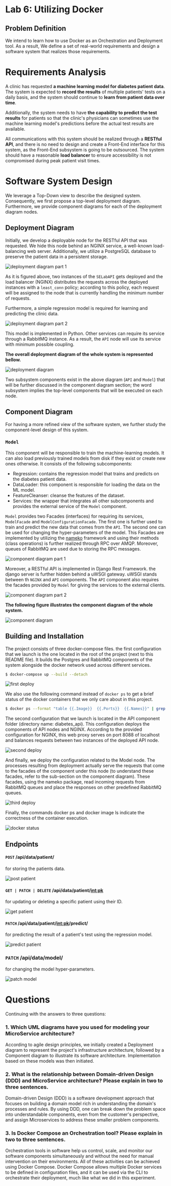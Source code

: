 # Lab 6: Utilizing Docker
## Problem Definition
We intend to learn how to use Docker as an Orchestration and Deployment tool. As a result, We define a set of real-world requirements and design a software system that realizes those requirements.

# Requirements Analysis
A clinic has requested **a machine learning model for diabetes patient data**. The system is expected to **record the results** of multiple patients' tests on a daily basis, and the system should continue to **learn from patient data over time**.

Additionally, the system needs to have **the capability to predict the test results** for patients so that the clinic's physicians can sometimes use the machine learning model's predictions before the actual test results are available.

All communications with this system should be realized through a **RESTful API**, and there is no need to design and create a Front-End interface for this system, as the Front-End subsystem is going to be outsourced. The system should have a reasonable **load balancer** to ensure accessibility is not compromised during peak patient visit times.

# Software System Design
We leverage a Top-Down view to describe the designed system. Consequently, we first propose a top-level deployment diagram. Furthermore, we provide component diagrams for each of the deployment diagram nodes.

## Deployment Diagram
Initially, we develop a deployable node for the RESTful API that was requested. We hide this node behind an NGINX service, a well-known load-balancing web server. Additionally, we utilize a PostgreSQL database to preserve the patient data in a persistent storage.

![deployment diagram part 1](<./resources/deployment_diagram_pt1.png>)

As it is figured above, two instances of the `SELabAPI` gets deployed and the load balancer (NGINX) distributes the requests across the deployed instances with a `least_conn` policy; according to this policy, each request will be assigned to the node that is currently handling the minimum number of requests.

Furthermore, a simple regression model is required for learning and predicting the clinic data.

![deployment diagram part 2](./resources/deployment_diagram_pt2.png)

This model is implemented in Python. Other services can require its service through a RabbitMQ instance. As a result, the `API` node will use its service with minimum possible coupling.

**The overall deployment diagram of the whole system is represented bellow.**

![deployment diagram](./resources/deployment_diagram.jpg)

Two subsystem components exist in the above diagram (`API` and `Model`) that will be further discussed in the component diagram section; the word subsystem implies the top-level components that will be executed on each node.

## Component Diagram
For having a more refined view of the software system, we further study the component-level design of this system.

### `Model`
This component will be responsible to train the machine-learning models. It can also load previously trained models from disk if they exist or create new ones otherwise.
It consists of the following subcomponents:
- Regression: contains the regression model that trains and predicts on the diabetes patient data.
- DataLoader: this component is responsible for loading the data on the ML model.
- FeatureCleanser: cleanse the features of the dataset.
- Services: the wrapper that integrates all other subcomponents and provides the external service of the `Model` component.

`Model` provides two Facades (interfaces) for requiring its services, `ModelFacade` and `ModelConfigurationFacade`. The first one is further used to train and predict the new data that comes from the `API`. The second one can be used for changing the hyper-parameters of the model.
This Facades are implemented by utilizing the [nameko](https://www.nameko.io/) framework and using their methods (class operations) is further realized through RPC over AMQP. Moreover, queues of RabbitMQ are used due to storing the RPC messages.

![component diagram part 1](./resources/component_diagram_pt1.png)

Moreover, a RESTful API is implemented in Django Rest Framework. the django server is further hidden behind a uWSGI gateway. uWSGI stands between th `NGINX` and `API` components. The `API` component also requires the facades provided by `Model` for giving the services to the external clients.

![component diagram part 2](./resources/component_diagram_pt2.png)

**The following figure illustrates the component diagram of the whole system.**

![component diagram](./resources/component_diagram.jpg)

## Building and Installation
The project consists of three docker-compose files. the first configuration that we launch is the one located in the root of the project (next to this README file). It builds the Postgres and RabbitMQ components of the system alongside the docker network used across different services.
```bash
$ docker-compose up --build --detach
```
![first deploy](./resources/deploy/first_docker_compose.png)

We also use the following command instead of `docker ps` to get a brief status of the docker containers that we only care about in this project.
```bash
$ docker ps --format "table {{.Image}}  {{.Ports}}  {{.Names}}" | grep "selab"
``` 
The second configuration that we launch is located in the API component folder (directory name: diabetes_api). This configuration deploys the components of API nodes and NGINX. According to the provided configuration for NGINX, this web proxy serves on port 8088 of localhost and balances requests between two instances of the deployed API node.

![second deploy](./resources/deploy/second_docker_compose.png)

And finally, we deploy the configuration related to the Model node. The processes resulting from deployment actually serve the requests that come to the facades of the component under this node (to understand these facades, refer to the sub-section on the component diagram).
These facades, using the nameko package, read incoming requests from RabbitMQ queues and place the responses on other predefined RabbitMQ queues.

![third deploy](./resources/deploy/third_docker_compose.png)

Finally, the commands docker ps and docker image ls indicate the correctness of the container execution.

![docker status](./resources/deploy/docker_status.png)

## Endpoints
#### `POST` /api/data/patient/
for storing the patients data.

![post patient](./resources/api/post_patient.png)

#### `GET | PATCH | DELETE` /api/data/patient/<int:pk>
for updating or deleting a specific patient using their ID.

![get patient](./resources/api/get_patient.png)

#### `PATCH` /api/data/patient/<int:pk>/predict/
for predicting the result of a patient's test using the regression model.

![predict patient](./resources/api/predict_patient.png)

### `PATCH` /api/data/model/
for changing the model hyper-parameters.

![patch model](./resources/api/patch_model.png)

# Questions
Continuing with the answers to three questions:

### 1. Which UML diagrams have you used for modeling your MicroService architecture?
According to agile design principles, we initially created a Deployment diagram to represent the project's infrastructure architecture, followed by a Component diagram to illustrate its software architecture. Implementation based on these models was then initiated.

### 2. What is the relationship between Domain-driven Design (DDD) and MicroService architecture? Please explain in two to three sentences.
Domain-driven Design (DDD) is a software development approach that focuses on building a domain model rich in understanding the domain's processes and rules. By using DDD, one can break down the problem space into understandable components, even from the customer's perspective, and assign Microservices to address these smaller problem components.

### 3. Is Docker Compose an Orchestration tool? Please explain in two to three sentences.
Orchestration tools in software help us control, scale, and monitor our software components simultaneously and without the need for manual intervention on their environments. All of these activities can be achieved using Docker Compose. Docker Compose allows multiple Docker services to be defined in configuration files, and it can be used via the CLI to orchestrate their deployment, much like what we did in this experiment.
